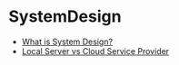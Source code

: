# SystemDesign

- [What is System Design?](https://github.com/priyal-p/SystemDesign/blob/master/What_is_System_Design%3F.md)
- [Local Server vs Cloud Service Provider](https://github.com/priyal-p/SystemDesign/blob/master/Local_Server_vs_Cloud_Service_Provider.md)
